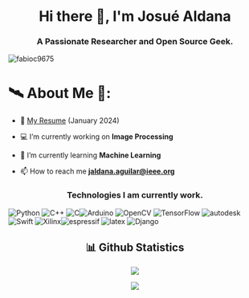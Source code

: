 <h1 align="center">Hi there 👋, I'm Josué Aldana</h1>
<h3 align="center">A Passionate Researcher and Open Source Geek.</h3>
 <img src="https://komarev.com/ghpvc/?username=fabioc9675" alt="fabioc9675" /> 
<p align="center">

# 🛰️ About Me 🔭:

-   📃 [My Resume](./ResearcherCV.pdf) (January 2024)

-   💻 I’m currently working on **Image Processing**

-   🌱 I’m currently learning **Machine Learning**

-   📫 How to reach me **jaldana.aguilar@ieee.org**

<h3 align="center">Technologies I am currently work.</h3>

![Python](https://img.shields.io/badge/-Python-000?&logo=Python) ![C++](https://img.shields.io/badge/-\-000?&logo=cplusplus) ![C](https://img.shields.io/badge/-\-000?&logo=c)![Arduino](https://img.shields.io/badge/-Arduino-000?&logo=Arduino) ![OpenCV](https://img.shields.io/badge/-OpenCV-000?&logo=OpenCV) ![TensorFlow](https://img.shields.io/badge/-TensorFlow-000?&logo=TensorFlow) ![autodesk](https://img.shields.io/badge/-Autodesk-000?&logo=autodesk)![Swift](https://img.shields.io/badge/-Altium%20Designer-000?&logo=altiumdesigner) ![Xilinx](https://img.shields.io/badge/-Xilinx-000?&logo=xilinx)![espressif](https://img.shields.io/badge/-Espressif-000?&logo=espressif)  ![latex](https://img.shields.io/badge/-LaTeX-000?&logo=latex) ![Django](https://img.shields.io/badge/-Django-000?&logo=django) 



 
</p>

<h2 align="center">📊 Github Statistics </h2>
<p align="center">
 <a href="https://git.io/streak-stats">
    <img src="http://github-readme-streak-stats.herokuapp.com?user=aj23a&theme=react&background=0d1117&border=666">
  </a>
</p>

<p align="center"> <img src="https://github-readme-stats.vercel.app/api/top-langs/?username=aj23a&layout=compact&theme=tokyonight&custom_title=Top%20Languages">  </p>
